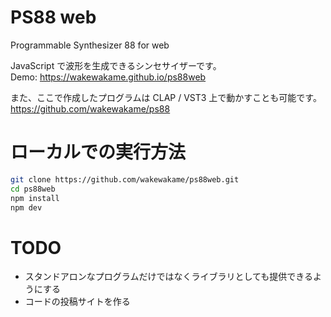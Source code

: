 # PS88 web

Programmable Synthesizer 88 for web

JavaScript で波形を生成できるシンセサイザーです。  
Demo: https://wakewakame.github.io/ps88web

また、ここで作成したプログラムは CLAP / VST3 上で動かすことも可能です。  
https://github.com/wakewakame/ps88

# ローカルでの実行方法

```sh
git clone https://github.com/wakewakame/ps88web.git
cd ps88web
npm install
npm dev
```

# TODO

- スタンドアロンなプログラムだけではなくライブラリとしても提供できるようにする
- コードの投稿サイトを作る
